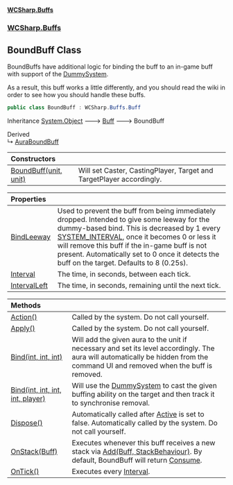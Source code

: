 #### [WCSharp\.Buffs](README.md 'README')
### [WCSharp\.Buffs](WCSharp.Buffs.md 'WCSharp\.Buffs')

## BoundBuff Class

BoundBuffs have additional logic for binding the buff to an in\-game buff with support of the [DummySystem](../WCSharp.Dummies/WCSharp.Dummies.DummySystem.md 'WCSharp\.Dummies\.DummySystem')\.

As a result, this buff works a little differently, and you should read the wiki in order to see how you should handle these buffs.

```csharp
public class BoundBuff : WCSharp.Buffs.Buff
```

Inheritance [System\.Object](https://learn.microsoft.com/en-us/dotnet/api/system.object 'System\.Object') &#129106; [Buff](WCSharp.Buffs.Buff.md 'WCSharp\.Buffs\.Buff') &#129106; BoundBuff

Derived  
&#8627; [AuraBoundBuff](WCSharp.Buffs.AuraBoundBuff.md 'WCSharp\.Buffs\.AuraBoundBuff')

| Constructors | |
| :--- | :--- |
| [BoundBuff\(unit, unit\)](WCSharp.Buffs.BoundBuff.BoundBuff(WCSharp.Api.unit,WCSharp.Api.unit).md 'WCSharp\.Buffs\.BoundBuff\.BoundBuff\(WCSharp\.Api\.unit, WCSharp\.Api\.unit\)') | Will set Caster, CastingPlayer, Target and TargetPlayer accordingly\. |

| Properties | |
| :--- | :--- |
| [BindLeeway](WCSharp.Buffs.BoundBuff.BindLeeway.md 'WCSharp\.Buffs\.BoundBuff\.BindLeeway') | Used to prevent the buff from being immediately dropped\. Intended to give some leeway for the dummy\-based bind\.   This is decreased by 1 every [SYSTEM\_INTERVAL](../WCSharp.Events/WCSharp.Events.PeriodicEvents.SYSTEM_INTERVAL.md 'WCSharp\.Events\.PeriodicEvents\.SYSTEM\_INTERVAL'), once it becomes 0 or less it will remove this buff if the in-game buff is not present.  Automatically set to 0 once it detects the buff on the target.  Defaults to 8 (0.25s). |
| [Interval](WCSharp.Buffs.BoundBuff.Interval.md 'WCSharp\.Buffs\.BoundBuff\.Interval') | The time, in seconds, between each tick\. |
| [IntervalLeft](WCSharp.Buffs.BoundBuff.IntervalLeft.md 'WCSharp\.Buffs\.BoundBuff\.IntervalLeft') | The time, in seconds, remaining until the next tick\. |

| Methods | |
| :--- | :--- |
| [Action\(\)](WCSharp.Buffs.BoundBuff.Action().md 'WCSharp\.Buffs\.BoundBuff\.Action\(\)') | Called by the system\. Do not call yourself\. |
| [Apply\(\)](WCSharp.Buffs.BoundBuff.Apply().md 'WCSharp\.Buffs\.BoundBuff\.Apply\(\)') | Called by the system\. Do not call yourself\. |
| [Bind\(int, int, int\)](WCSharp.Buffs.BoundBuff.Bind.md#WCSharp.Buffs.BoundBuff.Bind(int,int,int) 'WCSharp\.Buffs\.BoundBuff\.Bind\(int, int, int\)') | Will add the given aura to the unit if necessary and set its level accordingly\. The aura will automatically be hidden from the command UI and removed when the buff is removed\. |
| [Bind\(int, int, int, int, player\)](WCSharp.Buffs.BoundBuff.Bind.md#WCSharp.Buffs.BoundBuff.Bind(int,int,int,int,WCSharp.Api.player) 'WCSharp\.Buffs\.BoundBuff\.Bind\(int, int, int, int, WCSharp\.Api\.player\)') | Will use the [DummySystem](../WCSharp.Dummies/WCSharp.Dummies.DummySystem.md 'WCSharp\.Dummies\.DummySystem') to cast the given buffing ability on the target and then track it to synchronise removal\. |
| [Dispose\(\)](WCSharp.Buffs.BoundBuff.Dispose().md 'WCSharp\.Buffs\.BoundBuff\.Dispose\(\)') | Automatically called after [Active](WCSharp.Buffs.Buff.Active.md 'WCSharp\.Buffs\.Buff\.Active') is set to false\.   Automatically called by the system. Do not call yourself. |
| [OnStack\(Buff\)](WCSharp.Buffs.BoundBuff.OnStack(WCSharp.Buffs.Buff).md 'WCSharp\.Buffs\.BoundBuff\.OnStack\(WCSharp\.Buffs\.Buff\)') | Executes whenever this buff receives a new stack via [Add\(Buff, StackBehaviour\)](WCSharp.Buffs.BuffSystem.Add(WCSharp.Buffs.Buff,WCSharp.Buffs.StackBehaviour).md 'WCSharp\.Buffs\.BuffSystem\.Add\(WCSharp\.Buffs\.Buff, WCSharp\.Buffs\.StackBehaviour\)')\.   By default, BoundBuff will return [Consume](WCSharp.Buffs.StackResult.md#WCSharp.Buffs.StackResult.Consume 'WCSharp\.Buffs\.StackResult\.Consume'). |
| [OnTick\(\)](WCSharp.Buffs.BoundBuff.OnTick().md 'WCSharp\.Buffs\.BoundBuff\.OnTick\(\)') | Executes every [Interval](WCSharp.Buffs.BoundBuff.Interval.md 'WCSharp\.Buffs\.BoundBuff\.Interval')\. |
